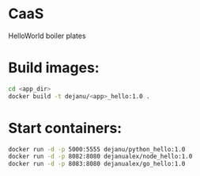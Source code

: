 # CaaS
HelloWorld boiler plates

# Build images:
```bash
cd <app_dir>
docker build -t dejanu/<app>_hello:1.0 .
```

# Start containers:
```bash
docker run -d -p 5000:5555 dejanu/python_hello:1.0
docker run -d -p 8082:8080 dejanualex/node_hello:1.0
docker run -d -p 8083:8080 dejanualex/go_hello:1.0
```